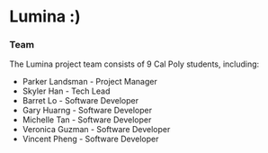 # Lumina :) 

### Team
The Lumina project team consists of 9 Cal Poly students, including:
- Parker Landsman - Project Manager
- Skyler Han - Tech Lead
- Barret Lo - Software Developer
- Gary Huarng - Software Developer
- Michelle Tan - Software Developer
- Veronica Guzman - Software Developer
- Vincent Pheng - Software Developer
